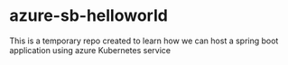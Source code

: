 # azure-sb-helloworld
This is a temporary repo created to learn how we can host a spring boot application using azure Kubernetes service
